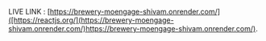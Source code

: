 LIVE LINK : [https://brewery-moengage-shivam.onrender.com/]([https://reactjs.org/](https://brewery-moengage-shivam.onrender.com/)https://brewery-moengage-shivam.onrender.com/).
